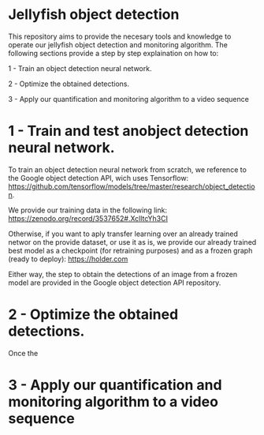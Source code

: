 # Jellyfish object detection

This repository aims to provide the necesary tools and knowledge to operate our jellyfish object detection and monitoring algorithm. The following sections provide a step by step explaination on how to:

1 - Train an object detection neural network.

2 - Optimize the obtained detections.

3 - Apply our quantification and monitoring algorithm to a video sequence

# 1 - Train and test anobject detection neural network.

To train an object detection neural network from scratch, we reference to the Google object detection API, wich uses Tensorflow: https://github.com/tensorflow/models/tree/master/research/object_detection. 

We provide our training data in the following link: https://zenodo.org/record/3537652#.XclltcYh3CI

Otherwise, if you want to aply transfer learning over an already trained networ on the provide dataset, or use it as is, we provide our already trained best model as a checkpoint (for retraining purposes) and as a frozen graph (ready to deploy): https://holder.com

Either way, the step to obtain the detections of an image from a frozen model are provided in the Google object detection API repository.

# 2 - Optimize the obtained detections.

Once the 




# 3 - Apply our quantification and monitoring algorithm to a video sequence 



